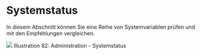 # Systemstatus

In diesem Abschnitt können Sie eine Reihe von Systemvariablen prüfen und mit den Empfehlungen vergleichen.

![](../../.gitbook/assets/images49%20%283%29.png)
Illustration 82: Administration - Systemstatus